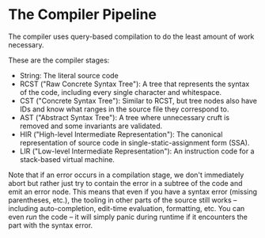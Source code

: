 # The Compiler Pipeline

The compiler uses query-based compilation to do the least amount of work necessary.

These are the compiler stages:

* String: The literal source code
* RCST ("Raw Concrete Syntax Tree"): A tree that represents the syntax of the code, including every single character and whitespace.
* CST ("Concrete Syntax Tree"): Similar to RCST, but tree nodes also have IDs and know what ranges in the source file they correspond to.
* AST ("Abstract Syntax Tree"): A tree where unnecessary cruft is removed and some invariants are validated.
* HIR ("High-level Intermediate Representation"): The canonical representation of source code in single-static-assignment form (SSA).
* LIR ("Low-level Intermediate Representation"): An instruction code for a stack-based virtual machine.

Note that if an error occurs in a compilation stage, we don't immediately abort but rather just try to contain the error in a subtree of the code and emit an error node.
This means that even if you have a syntax error (missing parentheses, etc.), the tooling in other parts of the source still works – including auto-completion, edit-time evaluation, formatting, etc.
You can even *run* the code – it will simply panic during runtime if it encounters the part with the syntax error.
